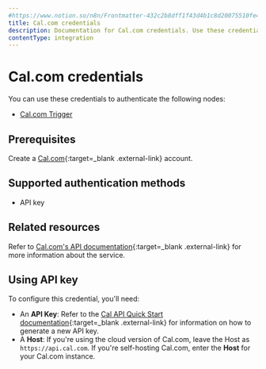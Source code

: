 ```yaml
---
#https://www.notion.so/n8n/Frontmatter-432c2b8dff1f43d4b1c8d20075510fe4
title: Cal.com credentials
description: Documentation for Cal.com credentials. Use these credentials to authenticate Cal.com in n8n, a workflow automation platform.
contentType: integration
---
```


# Cal.com credentials

You can use these credentials to authenticate the following nodes:

- [Cal.com Trigger](/integrations/builtin/trigger-nodes/n8n-nodes-base.caltrigger/)

## Prerequisites

Create a [Cal.com](https://www.cal.com/){:target=_blank .external-link} account.

## Supported authentication methods

- API key

## Related resources

Refer to [Cal.com's API documentation](https://cal.com/docs/enterprise-features/api#api-server-specifications){:target=_blank .external-link} for more information about the service.

## Using API key

To configure this credential, you'll need:

- An **API Key**: Refer to the [Cal API Quick Start documentation](https://cal.com/docs/enterprise-features/api/quick-start){:target=_blank .external-link} for information on how to generate a new API key.
- A **Host**: If you're using the cloud version of Cal.com, leave the Host as `https://api.cal.com`. If you're self-hosting Cal.com, enter the **Host** for your Cal.com instance.

